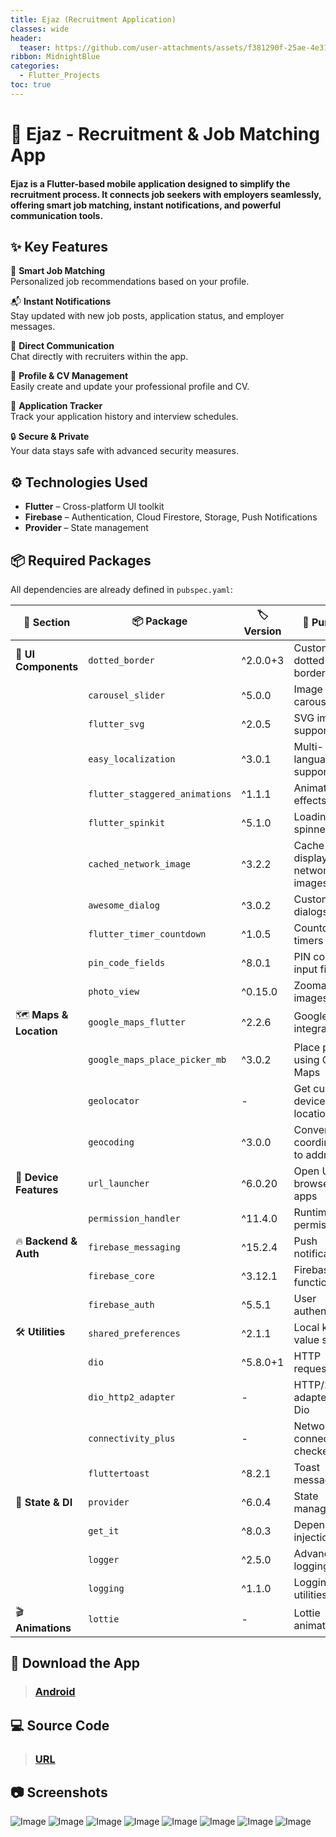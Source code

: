 ```yaml
---
title: Ejaz (Recruitment Application)
classes: wide
header:
  teaser: https://github.com/user-attachments/assets/f381290f-25ae-4e31-bb73-bb697993fef8
ribbon: MidnightBlue
categories:
  - Flutter_Projects
toc: true
---
```


# 📱 Ejaz - Recruitment & Job Matching App
#### Ejaz is a Flutter-based mobile application designed to simplify the recruitment process. It connects job seekers with employers seamlessly, offering smart job matching, instant notifications, and powerful communication tools.

## ✨ Key Features

🎯 **Smart Job Matching**  
Personalized job recommendations based on your profile.

📬 **Instant Notifications**  
Stay updated with new job posts, application status, and employer messages.

💬 **Direct Communication**  
Chat directly with recruiters within the app.

📄 **Profile & CV Management**  
Easily create and update your professional profile and CV.

📅 **Application Tracker**  
Track your application history and interview schedules.

🔒 **Secure & Private**  
Your data stays safe with advanced security measures.

## ⚙️ Technologies Used

- **Flutter** – Cross-platform UI toolkit  
- **Firebase** – Authentication, Cloud Firestore, Storage, Push Notifications  
- **Provider** – State management

## 📦 Required Packages

All dependencies are already defined in `pubspec.yaml`:

| 📂 Section             | 📦 Package                     | 🏷️ Version | 🎯 Purpose                                   |
|------------------------|--------------------------------|------------|---------------------------------------------|
| 🎨 **UI Components**   | `dotted_border`                | ^2.0.0+3   | Custom dotted borders                       |
|                        | `carousel_slider`              | ^5.0.0     | Image carousels                             |
|                        | `flutter_svg`                  | ^2.0.5     | SVG image support                           |
|                        | `easy_localization`            | ^3.0.1     | Multi-language support                      |
|                        | `flutter_staggered_animations` | ^1.1.1     | Animation effects                           |
|                        | `flutter_spinkit`              | ^5.1.0     | Loading spinners                            |
|                        | `cached_network_image`         | ^3.2.2     | Cache and display network images            |
|                        | `awesome_dialog`               | ^3.0.2     | Custom dialogs                              |
|                        | `flutter_timer_countdown`      | ^1.0.5     | Countdown timers                            |
|                        | `pin_code_fields`              | ^8.0.1     | PIN code input fields                       |
|                        | `photo_view`                   | ^0.15.0    | Zoomable images                             |
| 🗺️ **Maps & Location** | `google_maps_flutter`          | ^2.2.6     | Google Maps integration                     |
|                        | `google_maps_place_picker_mb`  | ^3.0.2     | Place picker using Google Maps              |
|                        | `geolocator`                   | -          | Get current device location                 |
|                        | `geocoding`                    | ^3.0.0     | Convert coordinates to addresses            |
| 🔗 **Device Features** | `url_launcher`                 | ^6.0.20    | Open URLs in browser or apps                |
|                        | `permission_handler`           | ^11.4.0    | Runtime permissions                         |
| 🔥 **Backend & Auth**  | `firebase_messaging`           | ^15.2.4    | Push notifications                          |
|                        | `firebase_core`                | ^3.12.1    | Firebase core functionality                 |
|                        | `firebase_auth`                | ^5.5.1     | User authentication                         |
| 🛠 **Utilities**       | `shared_preferences`           | ^2.1.1     | Local key-value storage                     |
|                        | `dio`                          | ^5.8.0+1   | HTTP requests                               |
|                        | `dio_http2_adapter`            | -          | HTTP/2 adapter for Dio                      |
|                        | `connectivity_plus`            | -          | Network connectivity checker                |
|                        | `fluttertoast`                 | ^8.2.1     | Toast messages                              |
| 🧩 **State & DI**      | `provider`                     | ^6.0.4     | State management                            |
|                        | `get_it`                       | ^8.0.3     | Dependency injection                        |
|                        | `logger`                       | ^2.5.0     | Advanced logging                            |
|                        | `logging`                      | ^1.1.0     | Logging utilities                           |
| 🎬 **Animations**      | `lottie`                       | -          | Lottie animations                           |

## 📱 Download the App

> ### [Android](https://play.google.com/store/apps/details?id=com.name.ejaz)

## 💻 Source Code

> ### [URL](https://github.com/AbdoOo20/Ejaz)

## 📷 Screenshots

![Image](https://github.com/user-attachments/assets/d93d880c-41fa-44cb-877f-d2d42f097f87)
![Image](https://github.com/user-attachments/assets/208beb8c-7669-4f9d-9dca-3a899a69b598)
![Image](https://github.com/user-attachments/assets/4b9f4b42-4222-42df-8e96-67a26483f453)
![Image](https://github.com/user-attachments/assets/adb715cd-6ee9-4ef4-8f62-ba7cef8a8673)
![Image](https://github.com/user-attachments/assets/69f15c0b-f9f7-4f0d-944b-e16096ed0289)
![Image](https://github.com/user-attachments/assets/cb670d18-a72c-4f8f-906e-4b04a6b22605)
![Image](https://github.com/user-attachments/assets/00685caf-b6d3-4516-8920-a3f8e40a04e3)
![Image](https://github.com/user-attachments/assets/2ce63265-9cc4-484d-92c5-f04eb7fcc69a)
